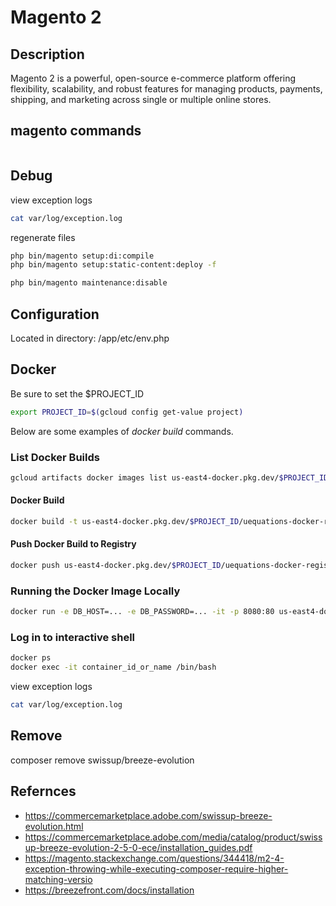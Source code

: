 # Magento 2

## Description
Magento 2 is a powerful, open-source e-commerce platform offering flexibility, scalability, and robust features for managing products, payments, shipping, and marketing across single or multiple online stores.

## magento commands
```sh

```

## Debug
view exception logs
```sh
cat var/log/exception.log 
```

regenerate files
```sh
php bin/magento setup:di:compile
php bin/magento setup:static-content:deploy -f
```

```sh
php bin/magento maintenance:disable
```

## Configuration
Located in directory: /app/etc/env.php

## Docker
 Be sure to set the $PROJECT_ID
```sh
export PROJECT_ID=$(gcloud config get-value project)
```

Below are some examples of *docker build* commands.

### List Docker Builds
```sh
gcloud artifacts docker images list us-east4-docker.pkg.dev/$PROJECT_ID/uequations-docker-registry/drupal --include-tags
```

#### Docker Build
```sh
docker build -t us-east4-docker.pkg.dev/$PROJECT_ID/uequations-docker-registry/magento2:v1 .
```
#### Push Docker Build to Registry
```sh
docker push us-east4-docker.pkg.dev/$PROJECT_ID/uequations-docker-registry/drupal:v1.9-ubuntu-apache-httpd
```

### Running the Docker Image Locally
```sh
docker run -e DB_HOST=... -e DB_PASSWORD=... -it -p 8080:80 us-east4-docker.pkg.dev/$PROJECT_ID/uequations-docker-registry/magento2:v1.2-breeze-theme
```

### Log in to interactive shell
```sh
docker ps
docker exec -it container_id_or_name /bin/bash
```

view exception logs
```sh
cat var/log/exception.log
```

## Remove
composer remove swissup/breeze-evolution


## Refernces
- https://commercemarketplace.adobe.com/swissup-breeze-evolution.html
- https://commercemarketplace.adobe.com/media/catalog/product/swissup-breeze-evolution-2-5-0-ece/installation_guides.pdf
- https://magento.stackexchange.com/questions/344418/m2-4-exception-throwing-while-executing-composer-require-higher-matching-versio
- https://breezefront.com/docs/installation
